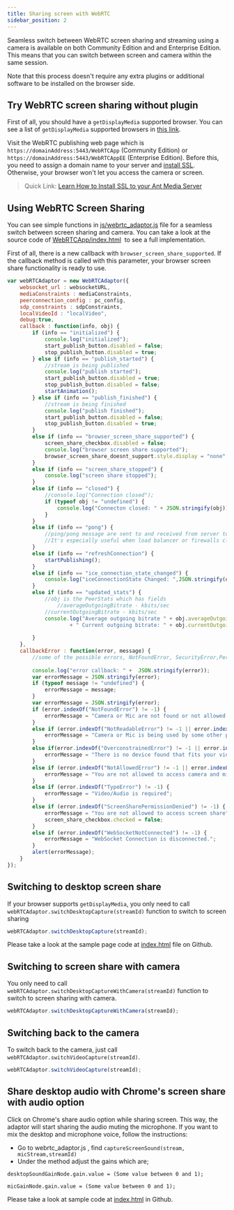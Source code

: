 ```yaml
---
title: Sharing screen with WebRTC
sidebar_position: 2
---
```


Seamless switch between WebRTC screen sharing and streaming using a camera is available on both Community Edition and and Enterprise Edition. This means that you can switch between screen and camera within the same session.

Note that this process doesn't require any extra plugins or additional software to be installed on the browser side.

## Try WebRTC screen sharing without plugin

First of all, you should have a ```getDisplayMedia``` supported browser. You can see a list of ```getDisplayMedia``` supported browsers in [this link](https://caniuse.com/#search=getDisplayMedia).

Visit the WebRTC publishing web page which is ```https://domainAddress:5443/WebRTCApp``` (Community Edition) or ```https://domainAddress:5443/WebRTCAppEE``` (Enterprise Edition). Before this, you need to assign a domain name to your server and [install SSL](/v1/docs/ssl-setup). Otherwise, your browser won't let you access the camera or screen.

> Quick Link: [Learn How to Install SSL to your Ant Media Server](/guides/installing-on-linux/setting-up-ssl/)

## Using WebRTC Screen Sharing 

You can see simple functions in [js/webrtc\_adaptor.js](https://github.com/ant-media/StreamApp/blob/master/src/main/webapp/js/webrtc_adaptor.js) file for a seamless switch between screen sharing and camera. You can take a look at the source code of [WebRTCApp/index.html](https://github.com/ant-media/StreamApp/blob/master/src/main/webapp/index.html)  to see a full implementation.

First of all, there is a new callback with ```browser_screen_share_supported```. If the callback method is called with this parameter, your browser screen share functionality is ready to use.

```js
var webRTCAdaptor = new WebRTCAdaptor({
	websocket_url : websocketURL,
	mediaConstraints : mediaConstraints,
	peerconnection_config : pc_config,
	sdp_constraints : sdpConstraints,
	localVideoId : "localVideo",
	debug:true,
	callback : function(info, obj) {
		if (info == "initialized") {
			console.log("initialized");
			start_publish_button.disabled = false;
			stop_publish_button.disabled = true;
		} else if (info == "publish_started") {
			//stream is being published
			console.log("publish started");
			start_publish_button.disabled = true;
			stop_publish_button.disabled = false;
			startAnimation();
		} else if (info == "publish_finished") {
			//stream is being finished
			console.log("publish finished");
			start_publish_button.disabled = false;
			stop_publish_button.disabled = true;
		}
		else if (info == "browser_screen_share_supported") {
			screen_share_checkbox.disabled = false;
			console.log("browser screen share supported");
			browser_screen_share_doesnt_support.style.display = "none";
		}
		else if (info == "screen_share_stopped") {
			console.log("screen share stopped");
		}
		else if (info == "closed") {
			//console.log("Connection closed");
			if (typeof obj != "undefined") {
				console.log("Connecton closed: " + JSON.stringify(obj));
			}
		}
		else if (info == "pong") {
			//ping/pong message are sent to and received from server to make the connection alive all the time
			//It's especially useful when load balancer or firewalls close the websocket connection due to inactivity
		}
		else if (info == "refreshConnection") {
			startPublishing();
		}
		else if (info == "ice_connection_state_changed") {
			console.log("iceConnectionState Changed: ",JSON.stringify(obj));
		}
		else if (info == "updated_stats") {
			//obj is the PeerStats which has fields
				//averageOutgoingBitrate - kbits/sec
			//currentOutgoingBitrate - kbits/sec
			console.log("Average outgoing bitrate " + obj.averageOutgoingBitrate + " kbits/sec"
					+ " Current outgoing bitrate: " + obj.currentOutgoingBitrate + " kbits/sec");
				
		}
	},
	callbackError : function(error, message) {
		//some of the possible errors, NotFoundError, SecurityError,PermissionDeniedError
		
		console.log("error callback: " +  JSON.stringify(error));
		var errorMessage = JSON.stringify(error);
		if (typeof message != "undefined") {
			errorMessage = message;
		}
		var errorMessage = JSON.stringify(error);
		if (error.indexOf("NotFoundError") != -1) {
			errorMessage = "Camera or Mic are not found or not allowed in your device";
		}
		else if (error.indexOf("NotReadableError") != -1 || error.indexOf("TrackStartError") != -1) {
			errorMessage = "Camera or Mic is being used by some other process that does not let read the devices";
		}
		else if(error.indexOf("OverconstrainedError") != -1 || error.indexOf("ConstraintNotSatisfiedError") != -1) {
			errorMessage = "There is no device found that fits your video and audio constraints. You may change video and audio constraints"
		}
		else if (error.indexOf("NotAllowedError") != -1 || error.indexOf("PermissionDeniedError") != -1) {
			errorMessage = "You are not allowed to access camera and mic.";
		}
		else if (error.indexOf("TypeError") != -1) {
			errorMessage = "Video/Audio is required";
		}
		else if (error.indexOf("ScreenSharePermissionDenied") != -1) {
			errorMessage = "You are not allowed to access screen share";
			screen_share_checkbox.checked = false;
		}
		else if (error.indexOf("WebSocketNotConnected") != -1) {
			errorMessage = "WebSocket Connection is disconnected.";
		}
		alert(errorMessage);
	}
});
```

## Switching to desktop screen share

If your browser supports ```getDisplayMedia```, you only need to call ```webRTCAdaptor.switchDesktopCapture(streamId)``` function to switch to screen sharing

```js
webRTCAdaptor.switchDesktopCapture(streamId);
```

Please take a look at the sample page code at [index.html](https://github.com/ant-media/StreamApp/blob/master/src/main/webapp/index.html) file on Github.

## Switching to screen share with camera

You only need to call ```webRTCAdaptor.switchDesktopCaptureWithCamera(streamId)``` function to switch to screen sharing with camera.

```js
webRTCAdaptor.switchDesktopCaptureWithCamera(streamId);
```

## Switching back to the camera

To switch back to the camera, just call ```webRTCAdaptor.switchVideoCapture(streamId)```.

```js
webRTCAdaptor.switchVideoCapture(streamId);
```

## Share desktop audio with Chrome's screen share with audio option

Click on Chrome's share audio option while sharing screen. This way, the adaptor will start sharing the audio muting the microphone. If you want to mix the desktop and microphone voice, follow the instructions:

*   Go to webrtc\_adaptor.js , find ```captureScreenSound(stream, micStream,streamId)```
*   Under the method adjust the gains which are;

```desktopSoundGainNode.gain.value = (Some value between 0 and 1);```

```micGainNode.gain.value = (Some value between 0 and 1);```

Please take a look at sample code at [index.html](https://github.com/ant-media/StreamApp/blob/master/src/main/webapp/index.html) in Github.